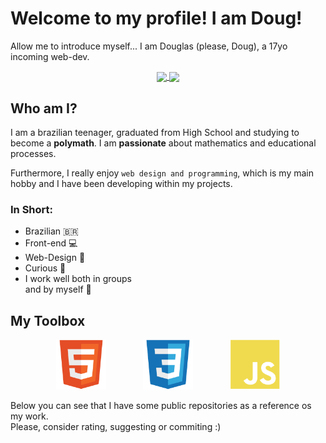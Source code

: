 # Welcome to my profile! I am Doug!



Allow me to introduce myself...
I am Douglas (please, Doug), a 17yo incoming web-dev.

<p align="center">
  <a href="https://github.com/douglasspeck">
    <img align="center" height="168em" src="https://github-readme-stats.vercel.app/api?username=douglasspeck&count_private=true&show_icons=true&theme=material-palenight&border_radius=10&custom_title=My%20GitHub%20Stats"/>
    <img align="center" height="168em" src="https://github-readme-stats.vercel.app/api/top-langs/?username=douglasspeck&layout=compact&count_private=true&show_icons=true&theme=material-palenight&border_radius=10"/>
  </a>
</p>



## Who am I?

I am a brazilian teenager, graduated from High School and studying to become a **polymath**. I am **passionate** about mathematics and educational processes.

Furthermore, I really enjoy ```web design and programming```, which is my main hobby and I have been developing within my projects.



### In Short:

- Brazilian 🇧🇷
- Front-end 💻
- Web-Design 🎨
- Curious 🧠
- I work well both in groups  
  and by myself 👥



## My Toolbox
<p style="display: inline_block" align="center">
  <img alt="HTML Logo" height="80" width="80" src="https://raw.githubusercontent.com/devicons/devicon/master/icons/html5/html5-original.svg"/>
  &nbsp;&nbsp;&nbsp;&nbsp;&nbsp;&nbsp;&nbsp;&nbsp;&nbsp;&nbsp;&nbsp;&nbsp;&nbsp;
  <img alt="CSS Logo" height="80" width="80" src="https://raw.githubusercontent.com/devicons/devicon/master/icons/css3/css3-original.svg"/>
  &nbsp;&nbsp;&nbsp;&nbsp;&nbsp;&nbsp;&nbsp;&nbsp;&nbsp;&nbsp;&nbsp;&nbsp;&nbsp;
  <img alt="JavaScript Logo" height="80" width="80" src="https://raw.githubusercontent.com/devicons/devicon/master/icons/javascript/javascript-plain.svg"/>
</p>



<p>
  Below you can see that I have some public repositories as a reference os my work. <br>
  Please, consider rating, suggesting or commiting :)
</p>
